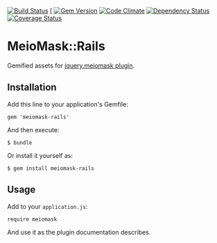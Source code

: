 [![Build Status](https://secure.travis-ci.org/johnvoloski/meiomask-rails.png)](http://travis-ci.org/johnvoloski/meiomask-rails) [
[![Gem Version](https://badge.fury.io/rb/meiomask-rails.svg)](http://badge.fury.io/rb/meiomask-rails)
[![Code Climate](https://codeclimate.com/github/johnvoloski/meiomask-rails.png)](https://codeclimate.com/github/johnvoloski/meiomask-rails)
[![Dependency Status](https://gemnasium.com/johnvoloski/meiomask-rails.svg)](https://gemnasium.com/johnvoloski/meiomask-rails)
[![Coverage Status](https://coveralls.io/repos/johnvoloski/meiomask-rails/badge.png)](https://coveralls.io/r/johnvoloski/meiomask-rails)

# MeioMask::Rails

Gemified assets for [jquery.meiomask plugin](https://github.com/fabiomcosta/jquery-meiomask).

## Installation

Add this line to your application's Gemfile:

`gem 'meiomask-rails'`

And then execute:

`$ bundle`

Or install it yourself as:

`$ gem install meiomask-rails`

## Usage

Add to your `application.js`:

`require meiomask`

And use it as the plugin documentation describes.
